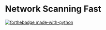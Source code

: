 # Network Scanning Fast
[![forthebadge made-with-python](http://ForTheBadge.com/images/badges/made-with-python.svg)](https://www.python.org/)
